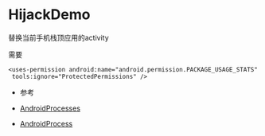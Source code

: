 # HijackDemo
替换当前手机栈顶应用的activity

需要
```
<uses-permission android:name="android.permission.PACKAGE_USAGE_STATS"
 tools:ignore="ProtectedPermissions" />
 ```


* 参考
- [AndroidProcesses](https://github.com/jaredrummler/AndroidProcesses)

- [AndroidProcess](https://github.com/wenmingvs/AndroidProcess)


